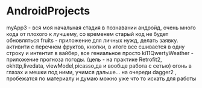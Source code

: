# AndroidProjects
myApp3 - вся моя начальная стадия в познавании андройд, очень много кода от плохого к лучшему, со временем старый код не будет обновляться
fruits - приложение для личных нужд, делать заявку. активити с перечнем фруктов, кнопки, в итоге все сшивается в одну строку и интентит в вайбер, все гениальное просто
ki11QwertyWeather - приложение прогноза погоды. 
(цель - на практике Retrofit2, okhttp,livedata, viewModel,picasso,да и вообще работа с сетью) 
огонь в глазах и мешки под ними, учимся дальше... на очереди dagger2 , пробежатся по материалу и думаю можно уже что то искать для работы
